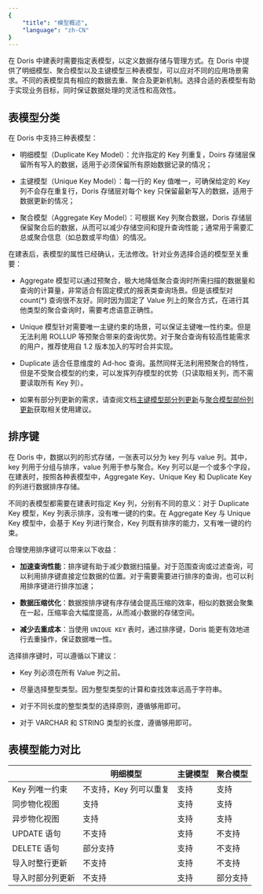 ```yaml
---
{
    "title": "模型概述",
    "language": "zh-CN"
}
---
```


<!--
Licensed to the Apache Software Foundation (ASF) under one
or more contributor license agreements.  See the NOTICE file
distributed with this work for additional information
regarding copyright ownership.  The ASF licenses this file
to you under the Apache License, Version 2.0 (the
"License"); you may not use this file except in compliance
with the License.  You may obtain a copy of the License at

  http://www.apache.org/licenses/LICENSE-2.0

Unless required by applicable law or agreed to in writing,
software distributed under the License is distributed on an
"AS IS" BASIS, WITHOUT WARRANTIES OR CONDITIONS OF ANY
KIND, either express or implied.  See the License for the
specific language governing permissions and limitations
under the License.
-->

在 Doris 中建表时需要指定表模型，以定义数据存储与管理方式。在 Doris 中提供了明细模型、聚合模型以及主键模型三种表模型，可以应对不同的应用场景需求。不同的表模型具有相应的数据去重、聚合及更新机制。选择合适的表模型有助于实现业务目标，同时保证数据处理的灵活性和高效性。

## 表模型分类

在 Doris 中支持三种表模型：

* 明细模型（Duplicate Key Model）：允许指定的 Key 列重复，Doirs 存储层保留所有写入的数据，适用于必须保留所有原始数据记录的情况；

* 主键模型（Unique Key Model）：每一行的 Key 值唯一，可确保给定的 Key 列不会存在重复行，Doris 存储层对每个 key 只保留最新写入的数据，适用于数据更新的情况；

* 聚合模型（Aggregate Key Model）：可根据 Key 列聚合数据，Doris 存储层保留聚合后的数据，从而可以减少存储空间和提升查询性能；通常用于需要汇总或聚合信息（如总数或平均值）的情况。

在建表后，表模型的属性已经确认，无法修改。针对业务选择合适的模型至关重要：

* Aggregate 模型可以通过预聚合，极大地降低聚合查询时所需扫描的数据量和查询的计算量，非常适合有固定模式的报表类查询场景。但是该模型对 count(\*) 查询很不友好。同时因为固定了 Value 列上的聚合方式，在进行其他类型的聚合查询时，需要考虑语意正确性。

* Unique 模型针对需要唯一主键约束的场景，可以保证主键唯一性约束。但是无法利用 ROLLUP 等预聚合带来的查询优势。对于聚合查询有较高性能需求的用户，推荐使用自 1.2 版本加入的写时合并实现。

* Duplicate 适合任意维度的 Ad-hoc 查询。虽然同样无法利用预聚合的特性，但是不受聚合模型的约束，可以发挥列存模型的优势（只读取相关列，而不需要读取所有 Key 列）。

* 如果有部分列更新的需求，请查阅文档[主键模型部分列更新](https://doris.apache.org/zh-CN/docs/data-operate/update/update-of-unique-model)与[聚合模型部份列更新](https://doris.apache.org/zh-CN/docs/data-operate/update/update-of-aggregate-model)获取相关使用建议。

## 排序键

在 Doris 中，数据以列的形式存储，一张表可以分为 key 列与 value 列。其中，key 列用于分组与排序，value 列用于参与聚合。Key 列可以是一个或多个字段，在建表时，按照各种表模型中，Aggregate Key、Unique Key 和 Duplicate Key 的列进行数据排序存储。

不同的表模型都需要在建表时指定 Key 列，分别有不同的意义：对于 Duplicate Key 模型，Key 列表示排序，没有唯一键的约束。在 Aggregate Key 与 Unique Key 模型中，会基于 Key 列进行聚合，Key 列既有排序的能力，又有唯一键的约束。

合理使用排序键可以带来以下收益：

* **加速查询性能**：排序键有助于减少数据扫描量。对于范围查询或过滤查询，可以利用排序键直接定位数据的位置。对于需要需要进行排序的查询，也可以利用排序键进行排序加速；

* **数据压缩优化**：数据按排序键有序存储会提高压缩的效率，相似的数据会聚集在一起，压缩率会大幅度提高，从而减小数据的存储空间。

* **减少去重成本**：当使用 `UNIQUE KEY` 表时，通过排序键，Doris 能更有效地进行去重操作，保证数据唯一性。

选择排序键时，可以遵循以下建议：

* Key 列必须在所有 Value 列之前。

* 尽量选择整型类型。因为整型类型的计算和查找效率远高于字符串。

* 对于不同长度的整型类型的选择原则，遵循够用即可。

* 对于 VARCHAR 和 STRING 类型的长度，遵循够用即可。

## 表模型能力对比

|           | 明细模型          | 主键模型 | 聚合模型 |
| --------- | ------------- | ---- | ---- |
| Key 列唯一约束 | 不支持，Key 列可以重复 | 支持   | 支持   |
| 同步物化视图    | 支持            | 支持   | 支持   |
| 异步物化视图    | 支持            | 支持   | 支持   |
| UPDATE 语句 | 不支持           | 支持   | 不支持  |
| DELETE 语句 | 部分支持          | 支持   | 不支持  |
| 导入时整行更新   | 不支持           | 支持   | 不支持  |
| 导入时部分列更新  | 不支持           | 支持   | 部分支持 |
